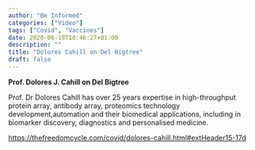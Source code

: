```yaml
---
author: "Be Informed"
categories: ["Video"]
tags: ["Covid", "Vaccines"]
date: 2020-06-18T18:46:27+01:00
description: ""
title: "Dolores Cahill on Del Bigtree"
draft: false
---
```


**Prof. Dolores J. Cahill on Del Bigtree**

Prof. Dr Dolores Cahill has over 25 years expertise in high-throughput protein array, antibody array, proteomics technology development,automation and their biomedical applications, including in biomarker discovery, diagnostics and personalised medicine.

https://thefreedomcycle.com/covid/dolores-cahill.html#extHeader15-17d